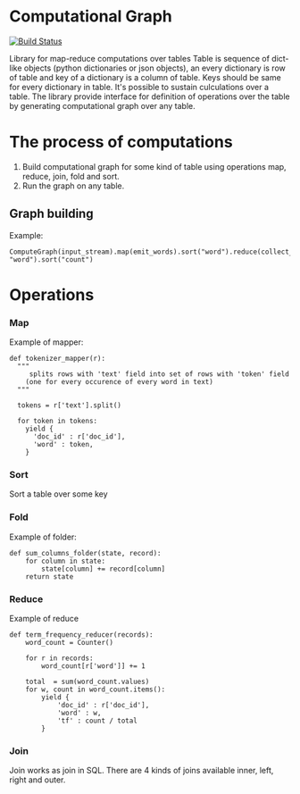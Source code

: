 # Computational Graph

[![Build Status][travis-badge]][travis-url]

Library for map-reduce computations over tables
Table is sequence of dict-like objects (python dictionaries or json objects), an every dictionary is row of table and key of a dictionary is a column of table.
Keys should be same for every dictionary in table. It's possible to sustain culculations over a table. The library provide interface for definition of 
operations over the table by generating computational graph over any table. 
# The process of computations
1) Build computational graph for some kind of table using operations map, reduce, join, fold and sort.
2) Run the graph on any table.

## Graph building
Example:
```
ComputeGraph(input_stream).map(emit_words).sort("word").reduce(collect_counts, "word").sort("count")
```
# Operations
### Map
Example of mapper:
```
def tokenizer_mapper(r):
  """
     splits rows with 'text' field into set of rows with 'token' field
    (one for every occurence of every word in text)
  """

  tokens = r['text'].split()

  for token in tokens:
    yield {
      'doc_id' : r['doc_id'],
      'word' : token,
    }
```
### Sort
Sort a table over some key

### Fold
Example of folder:
```
def sum_columns_folder(state, record):
    for column in state:
        state[column] += record[column]
    return state
```

### Reduce
Example of reduce
```
def term_frequency_reducer(records):
    word_count = Counter()

    for r in records:
        word_count[r['word']] += 1

    total  = sum(word_count.values)
    for w, count in word_count.items():
        yield {
            'doc_id' : r['doc_id'],
            'word' : w,
            'tf' : count / total
        }
```
        
### Join
Join works as join in SQL. There are 4 kinds of joins available inner, left, right and outer.

[travis-url]: https://travis-ci.org/shkurak/computational_graph
[travis-badge]: https://travis-ci.org/shkurak/computational_graph.svg?branch=master
